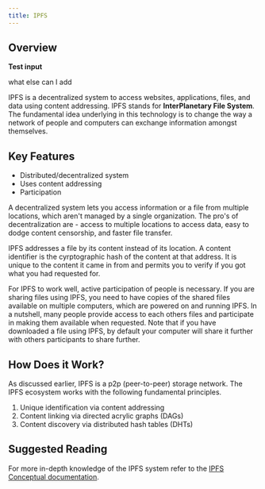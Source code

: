 ```yaml
---
title: IPFS
---
```


## Overview

**Test input**

what else can I add

IPFS is a decentralized system to access websites, applications, files, and data using content addressing. IPFS stands for **InterPlanetary File System**. The fundamental idea underlying in this technology is to change the way a network of people and computers can exchange information amongst themselves.

## Key Features

- Distributed/decentralized system
- Uses content addressing
- Participation

A decentralized system lets you access information or a file from multiple locations, which aren't managed by a single organization. The pro's of decentralization are - access to multiple locations to access data, easy to dodge content censorship, and faster file transfer.

IPFS addresses a file by its content instead of its location. A content identifier is the cyrptographic hash of the content at that address. It is unique to the content it came in from and permits you to verify if you got what you had requested for.

For IPFS to work well, active participation of people is necessary. If you are sharing files using IPFS, you need to have copies of the shared files available on multiple computers, which are powered on and running IPFS. In a nutshell, many people provide access to each others files and participate in making them available when requested. Note that if you have downloaded a file using IPFS, by default your computer will share it further with others participants to share further.

## How Does it Work?

As discussed earlier, IPFS is a p2p (peer-to-peer) storage network. The IPFS ecosystem works with the following fundamental principles.

1. Unique identification via content addressing
2. Content linking via directed acrylic graphs (DAGs)
3. Content discovery via distributed hash tables (DHTs)

## Suggested Reading

For more in-depth knowledge of the IPFS system refer to the [IPFS Conceptual documentation](https://docs.ipfs.io/concepts/).
